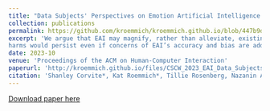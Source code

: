 ```yaml
---
title: "Data Subjects' Perspectives on Emotion Artificial Intelligence Use in the Workplace: A Relational Ethics Lens"
collection: publications
permalink: https://github.com/kroemmich/kroemmich.github.io/blob/447b9d1559f38cb5323523159f86181bbae8513d/files/CSCW_2023_EAI_Data_Subjects_Workplace-PREPRINT.pdf
excerpt: 'We argue that EAI may magnify, rather than alleviate, existing challenges data subjects face in the workplace and suggest that some EAI-inflicted
harms would persist even if concerns of EAI’s accuracy and bias are addressed.'
date: 2023-10
venue: 'Proceedings of the ACM on Human-Computer Interaction'
paperurl: 'http://kroemmich.github.io/files/CSCW_2023_EAI_Data_Subjects_Workplace-PREPRINT.pdf'
citation: 'Shanley Corvite*, Kat Roemmich*, Tillie Rosenberg, Nazanin Andalibi. Data Subjects' Perspectives on Emotion Artificial Intelligence Use in the Workplace: A Relational Ethics Lens.  (submitted July 2022, accepted November 2022). Forthcoming in CSCW 2023. * the first two authors contributed equally.'
---
```



[Download paper here](https://kroemmich.github.io/files/CSCW_2023_EAI_Data_Subjects_Workplace-PREPRINT.pdf)

